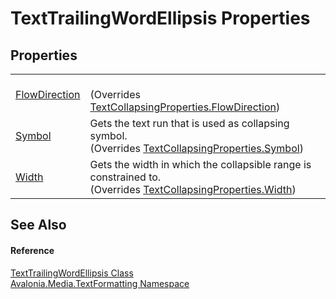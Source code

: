 # TextTrailingWordEllipsis Properties




## Properties
<table>
<tr>
<td><a href="P_Avalonia_Media_TextFormatting_TextTrailingWordEllipsis_FlowDirection">FlowDirection</a></td>
<td><br />(Overrides <a href="P_Avalonia_Media_TextFormatting_TextCollapsingProperties_FlowDirection">TextCollapsingProperties.FlowDirection</a>)</td>
</tr>
<tr>
<td><a href="P_Avalonia_Media_TextFormatting_TextTrailingWordEllipsis_Symbol">Symbol</a></td>
<td>Gets the text run that is used as collapsing symbol.<br />(Overrides <a href="P_Avalonia_Media_TextFormatting_TextCollapsingProperties_Symbol">TextCollapsingProperties.Symbol</a>)</td>
</tr>
<tr>
<td><a href="P_Avalonia_Media_TextFormatting_TextTrailingWordEllipsis_Width">Width</a></td>
<td>Gets the width in which the collapsible range is constrained to.<br />(Overrides <a href="P_Avalonia_Media_TextFormatting_TextCollapsingProperties_Width">TextCollapsingProperties.Width</a>)</td>
</tr>
</table>

## See Also


#### Reference
<a href="T_Avalonia_Media_TextFormatting_TextTrailingWordEllipsis">TextTrailingWordEllipsis Class</a>  
<a href="N_Avalonia_Media_TextFormatting">Avalonia.Media.TextFormatting Namespace</a>  
